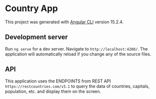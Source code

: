 # Country App

This project was generated with [Angular CLI](https://github.com/angular/angular-cli) version 15.2.4.

## Development server

Run `ng serve` for a dev server. Navigate to `http://localhost:4200/`. The application will automatically reload if you change any of the source files.

## API

This application uses the ENDPOINTS from REST API `https://restcountries.com/v3.1` to query the data of countries, capitals, population, etc. and display them on the screen.